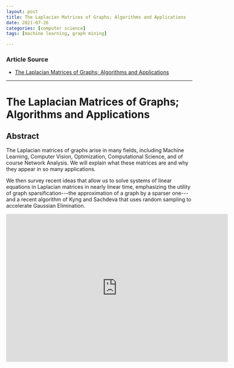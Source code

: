 ```yaml
---
layout: post
title: The Laplacian Matrices of Graphs; Algorithms and Applications
date: 2021-07-26
categories: [computer science]
tags: [machine learning, graph mining]

---
```


### Article Source

* [The Laplacian Matrices of Graphs; Algorithms and Applications](https://www.youtube.com/watch?v=EjpMnU79neo)


---


# The Laplacian Matrices of Graphs; Algorithms and Applications

## Abstract

The Laplacian matrices of graphs arise in many fields, including Machine Learning, Computer Vision, Optimization, Computational Science, and of course Network Analysis.  We will explain what these matrices are and why they appear in so many applications.

We then survey recent ideas that allow us to solve systems of linear equations in Laplacian matrices in nearly linear time, emphasizing the utility of graph sparsification---the approximation of a graph by a sparser one---and a recent algorithm of Kyng and Sachdeva that uses random sampling to accelerate Gaussian Elimination.

<iframe width="600" height="400" src="https://www.youtube.com/embed/EjpMnU79neo" title="YouTube video player" frameborder="0" allow="accelerometer; autoplay; clipboard-write; encrypted-media; gyroscope; picture-in-picture" allowfullscreen></iframe>